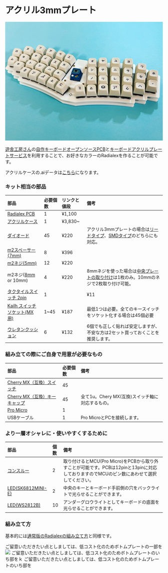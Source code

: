 # アクリル3mmプレート

<img src="https://github.com/takashicompany/radialex/blob/master/images/25.jpg?raw=true" width="600px"/>

[遊舎工房さん](https://shop.yushakobo.jp/)の[自作キーボードオープンソースPCB](https://shop.yushakobo.jp/products/oss_pcb?variant=44403999539431)と[キーボードアクリルプレートサービス](https://shop.yushakobo.jp/collections/services/products/keyboard_acrylic_plate?variant=44150778986727)を利用することで、お好きなカラーのRadialexを作ることが可能です。

アクリルケースの.aiデータは[こちら](https://github.com/takashicompany/radialex/raw/master/case/radialex-yusha-Laser_A4.ai)になります。

### キット相当の部品
|部品|必要個数|リンクと値段|備考|
|:--|:--|:--|:--|
|[Radialex PCB](https://shop.yushakobo.jp/products/oss_pcb?variant=44403999539431)|1|¥1,100||
|[アクリルケース](https://shop.yushakobo.jp/collections/services/products/keyboard_acrylic_plate?variant=44150778986727)|1|¥3,830~||
|[ダイオード](https://shop.yushakobo.jp/collections/all-keyboard-parts/Diode)|45|¥220|アクリル3mmプレートの場合は[リードタイプ](https://shop.yushakobo.jp/collections/all-keyboard-parts/products/a0800di-01-100)、[SMDタイプ](https://shop.yushakobo.jp/collections/all-keyboard-parts/products/a0800di-02-100)のどちらにも対応。|
|[m2スペーサー(7mm)](https://shop.yushakobo.jp/collections/all-keyboard-parts/products/a0800c2?variant=37665435222177)|8|¥396||
|[m2ネジ(5mm)](https://shop.yushakobo.jp/collections/all-keyboard-parts/products/a0800n2?variant=37665432993953)|12|¥220||
|m2ネジ([8mm](https://shop.yushakobo.jp/collections/all-keyboard-parts/products/a0800n2?variant=37665433026721) or 10mm)|4|¥220|8mmネジを使った場合は[中央プレートの取り付け](https://github.com/takashicompany/radialex#7-%E4%B8%AD%E5%A4%AE%E3%83%97%E3%83%AC%E3%83%BC%E3%83%88%E3%81%AE%E5%8F%96%E3%82%8A%E4%BB%98%E3%81%91)は1枚のみ。10mmのネジで2枚取り付け可能。|
|[タクタイルスイッチ 2pin](https://shop.yushakobo.jp/collections/all-keyboard-parts/products/a0800ts-01-1)|1||¥11||
|[Kailh スイッチソケット(MX用)](https://shop.yushakobo.jp/collections/all-keyboard-parts/products/a01ps)|1~45|¥187|最低1つは必要。全てのキースイッチをソケット化する場合は45個必要|
|[ウレタンクッション](https://shop.yushakobo.jp/products/a0800ur-01-6?)|6|¥132|6個でも正しく貼れば安定しますが、不安な方は2セット買っておくことを推奨します。|

### 組み立ての際にご自身で用意が必要なもの
|部品|必要個数|備考|
|:--|:--|:--|
|[Cherry MX（互換）スイッチ](https://shop.yushakobo.jp/collections/all-switches/cherry-mx-%E4%BA%92%E6%8F%9B-%E3%82%B9%E3%82%A4%E3%83%83%E3%83%81)|45||
|[Cherry MX（互換）キーキャップ](https://shop.yushakobo.jp/collections/keycaps/cherry-mx-%E4%BA%92%E6%8F%9B-%E3%82%AD%E3%83%BC%E3%82%AD%E3%83%A3%E3%83%83%E3%83%97)|45|全て1u。Chery MX(互換)スイッチ軸に対応するもの。|
|[Pro Micro](https://shop.yushakobo.jp/collections/all-keyboard-parts/products/pro-micro)|1||
|USBケーブル|1|Pro MicroとPCを接続します。|

### より一層オシャレに・使いやすくするために
|部品|個数|備考|
|:--|:--|:--|
|[コンスルー](https://shop.yushakobo.jp/products/31)|2|取り付けるとMCU(Pro Micro)をPCBから取り外すことが可能です。PCBは12pinと13pinに対応しておりますのでMCUのピン数にあわせて選択してください。|
|[LED(SK6812MINI-E)](https://shop.yushakobo.jp/collections/all-keyboard-parts/products/sk6812mini-e-10)|2|中央のキーとキーボード手前側の穴をバックライトで光らせることができます。|
|[LED(WS2812B)](https://shop.yushakobo.jp/collections/all-keyboard-parts/products/a0800ws-01-10)|10|アンダーグロウライトとしてキーボードの底面を光らせることができます。|

### 組み立て方

基本的には[通常版のRadialexの組み立て方](https://github.com/takashicompany/radialex#1-pcb%E3%81%AE%E8%A1%A8%E8%A3%8F%E3%82%92%E7%A2%BA%E8%AA%8D%E3%81%99%E3%82%8B)と同様です。

ご留意いただきたい点としましては、低コスト化のためボトムプレートの一部を
<img src="https://github.com/takashicompany/radialex/blob/master/images/build/IMG_0974.jpg?raw=true" width="600px"/>
ご留意いただきたい点としましては、低コスト化のためボトムプレートのいち部をｋ
ご留意いただきたい点としましては、低コスト化のためボトムプレートのいち部を
